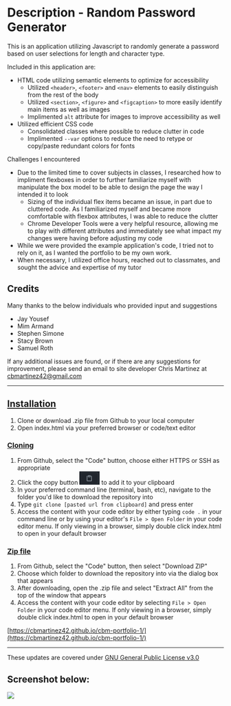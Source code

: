 # Description - Random Password Generator

This is an application utilizing Javascript to randomly generate a password based on user selections for length and character type.  


Included in this application are:
* HTML code utilizing semantic elements to optimize for accessibility
    * Utilized `<header>`, `<footer>` and `<nav>` elements to easily distinguish from the rest of the body 
    * Utilized `<section>`, `<figure>` and `<figcaption>` to more easily identify main items as well as images
    * Implimented `alt` attribute for images to improve accessibility as well 
* Utilized efficient CSS code
    * Consolidated classes where possible to reduce clutter in code
    * Implimented `--var` options to reduce the need to retype or copy/paste redundant colors for fonts

Challenges I encountered
* Due to the limited time to cover subjects in classes, I researched how to impliment flexboxes in order to further familiarize myself with manipulate the box model to be able to design the page the way I intended it to look
    * Sizing of the individual flex items became an issue, in part due to cluttered code. As I familiarized myself and became more comfortable with flexbox attributes, I was able to reduce the clutter 
    * Chrome Developer Tools were a very helpful resource, allowing me to play with different attributes and immediately see what impact my changes were having before adjusting my code
* While we were provided the example application's code, I tried not to rely on it, as I wanted the portfolio to be my own work. 
* When necessary, I utilized office hours, reached out to classmates, and sought the advice and expertise of my tutor

## Credits
Many thanks to the below individuals who provided input and suggestions
* Jay Yousef
* Mim Armand
* Stephen Simone
* Stacy Brown
* Samuel Roth


If any additional issues are found, or if there are any suggestions for improvement, please send an email to site developer Chris Martinez at cbmartinez42@gmail.com

---

## <ins>Installation</ins>
1.  Clone or download .zip file from Github to your local computer
2.  Open index.html via your preferred browser or code/text editor

### <ins>Cloning</ins>
1. From Github, select the "Code" button, choose either HTTPS or SSH as appropriate
2. Click the copy button <img src="./assets/images/copy-button.PNG"> to add it to your clipboard
3. In your preferred command line (terminal, bash, etc), navigate to the folder you'd like to download the repository into
4. Type `git clone [pasted url from clipboard]` and press enter
5. Access the content with your code editor by either typing `code .` in your command line or by using your editor's `File > Open Folder` in your code editor menu. If only viewing in a browser, simply double click index.html to open in your default browser


### <ins>Zip file</ins>
1. From Github, select the "Code" button, then select "Download ZIP"
2. Choose which folder to download the repository into via the dialog box that appears
3. After downloading, open the .zip file and select "Extract All" from the top of the window that appears
4. Access the content with your code editor by selecting `File > Open Folder` in your code editor menu. If only viewing in a browser, simply double click index.html to open in your default browser

[https://cbmartinez42.github.io/cbm-portfolio-1/](https://cbmartinez42.github.io/cbm-portfolio-1/)

---

These updates are covered under [GNU General Public License v3.0](./COPYING.txt)

## Screenshot below:

<img src="./assets/images/portfolio-1.PNG">